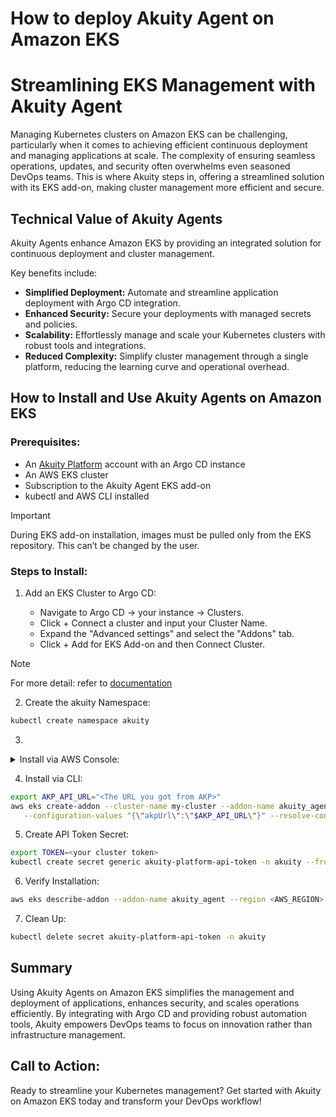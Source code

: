 # How to deploy Akuity Agent on Amazon EKS

# Streamlining EKS Management with Akuity Agent

Managing Kubernetes clusters on Amazon EKS can be challenging, particularly when it comes to achieving efficient continuous deployment and managing applications at scale. The complexity of ensuring seamless operations, updates, and security often overwhelms even seasoned DevOps teams. This is where Akuity steps in, offering a streamlined solution with its EKS add-on, making cluster management more efficient and secure.

## Technical Value of Akuity Agents

Akuity Agents enhance Amazon EKS by providing an integrated solution for continuous deployment and cluster management.

Key benefits include:

- **Simplified Deployment:** Automate and streamline application deployment with Argo CD integration.
- **Enhanced Security:** Secure your deployments with managed secrets and policies.
- **Scalability:** Effortlessly manage and scale your Kubernetes clusters with robust tools and integrations.
- **Reduced Complexity:** Simplify cluster management through a single platform, reducing the learning curve and operational overhead.

## How to Install and Use Akuity Agents on Amazon EKS


### Prerequisites:

- An [Akuity Platform](https://akuity.cloud/) account with an Argo CD instance
- An AWS EKS cluster
- Subscription to the Akuity Agent EKS add-on
- kubectl and AWS CLI installed

> [!IMPORTANT]
> During EKS add-on installation, images must be pulled only from the EKS repository. This can’t be changed by the user.

### Steps to Install:

1. Add an EKS Cluster to Argo CD:

   - Navigate to Argo CD → your instance → Clusters.
   - Click + Connect a cluster and input your Cluster Name.
   - Expand the "Advanced settings" and select the "Addons" tab.
   - Click + Add for EKS Add-on and then Connect Cluster.

> [!NOTE]
> For more detail: refer to [documentation](https://docs.akuity.io/tutorials/eks-addon-agent-install/#create-the-akuity-namespace)

2. Create the akuity Namespace:

 ```bash
kubectl create namespace akuity
```

3. 
<details>
<summary>
Install via AWS Console:
</summary>
<br>

   - Go to the EKS cluster in the AWS console.
   - Navigate to the add-ons tab and select Get more add-ons.
   - Find and select Akuity Agent and follow the prompts to complete the installation.

</details>

4. Install via CLI:

```bash
export AKP_API_URL="<The URL you got from AKP>"
aws eks create-addon --cluster-name my-cluster --addon-name akuity_agent \
   --configuration-values "{\"akpUrl\":\"$AKP_API_URL\"}" --resolve-conflicts OVERWRITE
```

5. Create API Token Secret:


```bash
export TOKEN=<your cluster token>
kubectl create secret generic akuity-platform-api-token -n akuity --from-literal=AKP_TOKEN="$TOKEN"
```

6. Verify Installation:


```bash
aws eks describe-addon --addon-name akuity_agent --region <AWS_REGION> --cluster-name <CLUSTER_NAME>
```

7. Clean Up:

```bash
kubectl delete secret akuity-platform-api-token -n akuity
```

## Summary
Using Akuity Agents on Amazon EKS simplifies the management and deployment of applications, enhances security, and scales operations efficiently. By integrating with Argo CD and providing robust automation tools, Akuity empowers DevOps teams to focus on innovation rather than infrastructure management.

## Call to Action:

Ready to streamline your Kubernetes management? Get started with Akuity on Amazon EKS today and transform your DevOps workflow!
